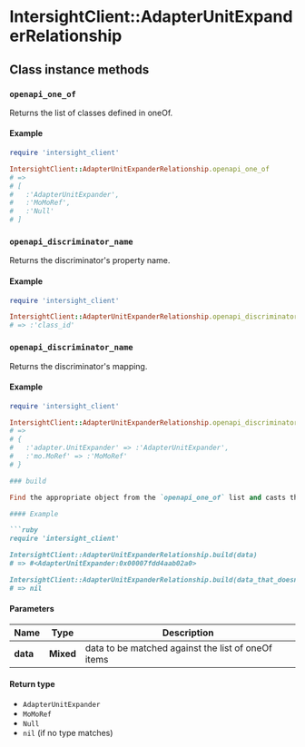 # IntersightClient::AdapterUnitExpanderRelationship

## Class instance methods

### `openapi_one_of`

Returns the list of classes defined in oneOf.

#### Example

```ruby
require 'intersight_client'

IntersightClient::AdapterUnitExpanderRelationship.openapi_one_of
# =>
# [
#   :'AdapterUnitExpander',
#   :'MoMoRef',
#   :'Null'
# ]
```

### `openapi_discriminator_name`

Returns the discriminator's property name.

#### Example

```ruby
require 'intersight_client'

IntersightClient::AdapterUnitExpanderRelationship.openapi_discriminator_name
# => :'class_id'
```

### `openapi_discriminator_name`

Returns the discriminator's mapping.

#### Example

```ruby
require 'intersight_client'

IntersightClient::AdapterUnitExpanderRelationship.openapi_discriminator_mapping
# =>
# {
#   :'adapter.UnitExpander' => :'AdapterUnitExpander',
#   :'mo.MoRef' => :'MoMoRef'
# }

### build

Find the appropriate object from the `openapi_one_of` list and casts the data into it.

#### Example

```ruby
require 'intersight_client'

IntersightClient::AdapterUnitExpanderRelationship.build(data)
# => #<AdapterUnitExpander:0x00007fdd4aab02a0>

IntersightClient::AdapterUnitExpanderRelationship.build(data_that_doesnt_match)
# => nil
```

#### Parameters

| Name | Type | Description |
| ---- | ---- | ----------- |
| **data** | **Mixed** | data to be matched against the list of oneOf items |

#### Return type

- `AdapterUnitExpander`
- `MoMoRef`
- `Null`
- `nil` (if no type matches)

